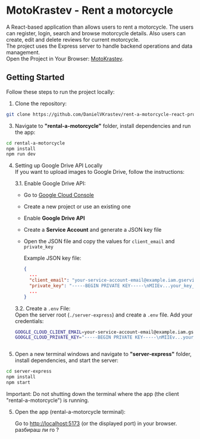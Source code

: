 # MotoKrastev - Rent a motorcycle
A React-based application than allows users to rent a motorcycle. The users can register, login, search and browse motorcycle details. Also users can create, edit and delete reviews for current motorcycle.
<br />
The project uses the Express server to handle backend operations and data management.
<br />
Open the Project in Your Browser: <a href="http://localhost:5173/simple-calculator/">MotoKrastev</a>.

## Getting Started

Follow these steps to run the project locally:

1. Clone the repository:
```sh
git clone https://github.com/DanielVKrastev/rent-a-motorcycle-react-project-2025.git
```


3. Navigate to <b>"rental-a-motorcycle"</b> folder, install dependencies and run the app:
```sh
cd rental-a-motorcycle
npm install
npm run dev
```


4. Setting up Google Drive API Locally  
   If you want to upload images to Google Drive, follow the instructions:

   3.1. Enable Google Drive API:  
   - Go to [Google Cloud Console](https://console.cloud.google.com/)  
   - Create a new project or use an existing one  
   - Enable **Google Drive API**  
   - Create a **Service Account** and generate a JSON key file  
   - Open the JSON file and copy the values for `client_email` and `private_key`  

     Example JSON key file:
     ```json
     {
       ...
       "client_email": "your-service-account-email@example.iam.gserviceaccount.com",
       "private_key": "-----BEGIN PRIVATE KEY-----\nMIIEv...your_key_here...\n-----END PRIVATE KEY-----\n"
       ...
     }
     ```

   3.2. Create a `.env` File:  
   Open the server root (`./server-express`) and create a `.env` file. Add your credentials:
   ```sh
   GOOGLE_CLOUD_CLIENT_EMAIL=your-service-account-email@example.iam.gserviceaccount.com
   GOOGLE_CLOUD_PRIVATE_KEY="-----BEGIN PRIVATE KEY-----\nMIIEv...your_key_here...\n-----END PRIVATE KEY-----\n"



5. Open a new terminal windows and navigate to <b>"server-express"</b> folder, install dependencies, and start the server:

```sh
cd server-express
npm install
npm start
```

  <p>Important: Do not shutting down the terminal where the app (the client "rental-a-motorcycle") is running.</p>

5. Open the app (rental-a-motorcycle terminal):
   
    Go to <a href="http://localhost:5173">http://localhost:5173</a> (or the displayed port) in your browser. разбираш ли го ?
